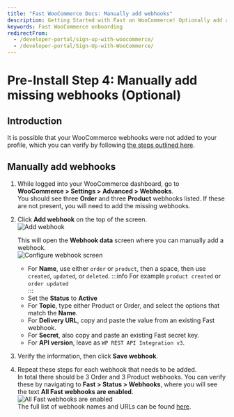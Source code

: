 ```yaml
---
title: "Fast WooCommerce Docs: Manually add webhooks"
description: Getting Started with Fast on WooCommerce! Optionally add any missing webhooks
keywords: Fast WooCommerce onboarding
redirectFrom:
  - /developer-portal/sign-up-with-woocommerce/
  - /developer-portal/Sign-Up-with-WooCommerce/
---
```


# Pre-Install Step 4: Manually add missing webhooks (Optional)


## Introduction

It is possible that your WooCommerce webhooks were not added to your profile, which you can verify by following [the steps outlined here](/developer-portal/for-developers/woocommerce/pre-install/sign-up-as-a-seller/#verify-your-webhooks).

## Manually add webhooks

1. While logged into your WooCommerce dashboard, go to **WooCommerce > Settings > Advanced > Webhooks**.\
You should see three **Order** and three **Product** webhooks listed. If these are not present, you will need to add the missing webhooks.
2. Click **Add webhook** on the top of the screen.\
![Add webhook](/images/add-webhook.png)

    This will open the **Webhook data** screen where you can manually add a webhook.\
    ![Configure webhook screen](/images/configure-webhook-screen.png)
    - For **Name**, use either `order` or `product`, then a space, then use `created`, `updated`, or `deleted`.
    :::info For example
    `product created` or `order updated`    
    :::
    - Set the **Status** to **Active**
    - For **Topic**, type either Product or Order, and select the options that match the **Name**.
    - For **Delivery URL**, copy and paste the value from an existing Fast webhook.
    - For **Secret**, also copy and paste an existing Fast secret key.
    - For **API version**, leave as `WP REST API Integration v3`.   
3. Verify the information, then click **Save webhook**.
4. Repeat these steps for each webhook that needs to be added.\
In total there should be 3 Order and 3 Product webhooks. You can verify these by navigating to **Fast > Status > Webhooks**, where you will see the text **All Fast webhooks are enabled**.\
![All Fast webhooks are enabled](/images/all_fast_webhooks_are_enabled.png)\
The full list of webhook names and URLs can be found [here](/developer-portal/for-developers/woocommerce/pre-install/sign-up-as-a-seller/#webhook-data-table). 
